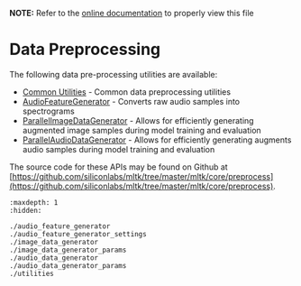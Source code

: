 __NOTE:__ Refer to the [online documentation](https://siliconlabs.github.io/mltk) to properly view this file
# Data Preprocessing

The following data pre-processing utilities are available:

- [Common Utilities](utilities.md) - Common data preprocessing utilities
- [AudioFeatureGenerator](audio_feature_generator.md) - Converts raw audio samples into spectrograms
- [ParallelImageDataGenerator](./image_data_generator.md) - Allows for efficiently generating augmented image samples during model training and evaluation
- [ParallelAudioDataGenerator](./audio_data_generator.md) - Allows for efficiently generating augments audio samples during model training and evaluation



The source code for these APIs may be found on Github at [https://github.com/siliconlabs/mltk/tree/master/mltk/core/preprocess](https://github.com/siliconlabs/mltk/tree/master/mltk/core/preprocess).




```{toctree}
:maxdepth: 1
:hidden:

./audio_feature_generator
./audio_feature_generator_settings
./image_data_generator
./image_data_generator_params
./audio_data_generator
./audio_data_generator_params
./utilities

```